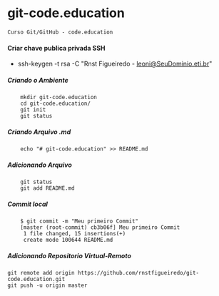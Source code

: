 # git-code.education

    Curso Git/GitHub - code.education

#### Criar chave publica privada SSH
* ssh-keygen -t rsa -C "Rnst Figueiredo - leoni@SeuDominio.eti.br"

##### Criando o Ambiente
        mkdir git-code.education
        cd git-code.education/
        git init
        git status

##### Criando Arquivo .md
        echo "# git-code.education" >> README.md

##### Adicionando Arquivo
        git status
        git add README.md

##### Commit local
        $ git commit -m "Meu primeiro Commit"
        [master (root-commit) cb3b06f] Meu primeiro Commit
         1 file changed, 15 insertions(+)
         create mode 100644 README.md

##### Adicionando Repositorio Virtual-Remoto
    git remote add origin https://github.com/rnstfigueiredo/git-code.education.git
    git push -u origin master
